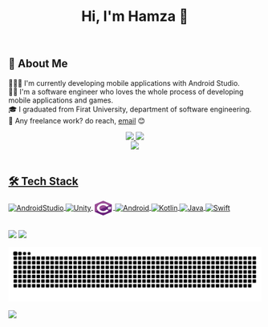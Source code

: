### 

<h1 align="center"> Hi, I'm Hamza 👋</h1>
<br> 
<h2 align="left">📍 About Me</h2>

👨🏻‍💻 I'm currently developing mobile applications with Android Studio.
<br>
🙌🏻 I'm a software engineer who loves the whole process of developing mobile applications and games.
<br>
🎓 I graduated from Firat University, department of software engineering.
<br>
💼 Any freelance work? do reach, [email](mailto:hamzaoban3@gmail.com) 😊
<br>


<div align="center">
<a href="https://github.com/HamzaOban">  
<img height="180em" src="https://github-readme-stats.vercel.app/api?username=HamzaOban&show_icons=true&theme=highcontrast&include_all_commits=true&count_private=true"/>  
<img height="180em" src="https://github-readme-stats.vercel.app/api/top-langs/?username=HamzaOban&layout=compact&langs_count=7&theme=highcontrast"/>
</div>

<div align="center">
<img height="180em" src="https://streak-stats.demolab.com?user=HamzaOban&theme=merko&background=000000"/>
</div>

<br>

<h2>🛠  Tech Stack</h2>
<div style="display: inline_block">
<img align="center" alt="AndroidStudio" height="30" width="40" src="https://cdn.jsdelivr.net/gh/devicons/devicon/icons/androidstudio/androidstudio-original.svg">
<img align="center" alt="Unity" height="30" width="40" src="https://cdn.jsdelivr.net/gh/devicons/devicon/icons/unity/unity-original.svg">
<img align="center" alt="Csharp" height="30" width="40" src="https://raw.githubusercontent.com/devicons/devicon/master/icons/csharp/csharp-original.svg"> 
<img align="center" alt="Android" height="30" width="40" src="https://cdn.jsdelivr.net/gh/devicons/devicon/icons/android/android-original.svg">  
<img align="center" alt="Kotlin" height="30" width="40" src="https://cdn.jsdelivr.net/gh/devicons/devicon/icons/kotlin/kotlin-original.svg" />  
<img align="center" alt="Java" height="30" width="40" src="https://cdn.jsdelivr.net/gh/devicons/devicon/icons/java/java-original.svg" /> 
<img align="center" alt="Swift" height="30" width="40" src="https://cdn.jsdelivr.net/gh/devicons/devicon/icons/swift/swift-original.svg"> 
</div>

##  
<div>   
<a href="https://www.linkedin.com/in/hamzaoban/" target="_blank"><img src="https://img.shields.io/badge/-LinkedIn-%230077B5?style=for-the-badge&logo=linkedin&logoColor=white" target="_blank"></a>   
<a href="https://medium.com/@HamzaObann"><img src="https://img.shields.io/badge/medium-9146FF.svg?style=for-the-badge&logo=medium&logoColor=white"/></a></div>    

  ![Snake animation](https://github.com/HamzaOban/HamzaOban/blob/output/github-contribution-grid-snake.svg)
  
   <a href="https://github.com/HamzaOban">
  <img src="https://shields-io-visitor-counter.herokuapp.com/badge?page=HamzaOban.HamzaOban&style=for-the-badge">
<a>
